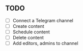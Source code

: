 ## TODO 

- [ ] Connect a Telegram channel
- [ ] Create content
- [ ] Schedule content
- [ ] Delete content
- [ ] Add editors, admins to channel